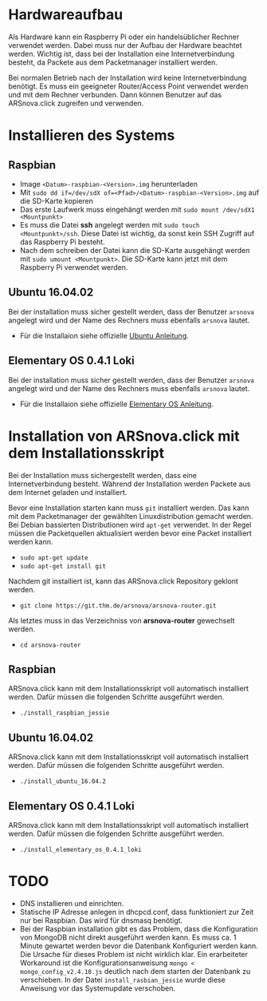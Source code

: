 # Hardwareaufbau
Als Hardware kann ein Raspberry Pi oder ein handelsüblicher Rechner verwendet
werden. Dabei muss nur der Aufbau der Hardware beachtet werden. Wichtig ist,
dass bei der Installation eine Internetverbindung besteht, da Packete aus dem
Packetmanager installiert werden.

Bei normalen Betrieb nach der Installation wird keine Internetverbindung
benötigt. Es muss ein geeigneter Router/Access Point verwendet werden und mit
dem Rechner verbunden. Dann können Benutzer auf das ARSnova.click zugreifen und
verwenden.

# Installieren des Systems
## Raspbian
  * Image `<Datum>-raspbian-<Version>.img` herunterladen
  * Mit `sudo dd if=/dev/sdX of=<Pfad>/<Datum>-raspbian-<Version>.img` auf die
    SD-Karte kopieren
  * Das erste Laufwerk muss eingehängt werden mit `sudo mount /dev/sdX1
    <Mountpunkt>`
  * Es muss die Datei **ssh** angelegt werden mit `sudo touch <Mountpunkt>/ssh`.
    Diese Datei ist wichtig, da sonst kein SSH Zugriff auf das Raspberry Pi
    besteht.
  * Nach dem schreiben der Datei kann die SD-Karte ausgehängt werden mit
    `sudo umount <Mountpunkt>`.
    Die SD-Karte kann jetzt mit dem Raspberry Pi verwendet werden.

## Ubuntu 16.04.02
Bei der installation muss sicher gestellt werden, dass der Benutzer
`arsnova` angelegt wird und der Name des Rechners muss ebenfalls `arsnova`
lautet.
  * Für die Installaion siehe offizielle [Ubuntu Anleitung](https://www.ubuntu.com/download/desktop/install-ubuntu-desktop).

## Elementary OS 0.4.1 Loki
Bei der installation muss sicher gestellt werden, dass der Benutzer
`arsnova` angelegt wird und der Name des Rechners muss ebenfalls `arsnova`
lautet.
  * Für die Installaion siehe offizielle [Elementary OS Anleitung](https://elementary.io/docs/installation#creating-an-installation-medium).

# Installation von ARSnova.click mit dem Installationsskript
Bei der Installation muss sichergestellt werden, dass eine Internetverbindung
besteht. Während der Installation werden Packete aus dem Internet geladen und
installiert.

Bevor eine Installation starten kann muss `git` installiert werden. Das kann mit
dem Packetmanager der gewählten Linuxdistribution gemacht werden. Bei Debian
bassierten Distributionen wird `apt-get` verwendet. In der Regel müssen die
Packetquellen aktualisiert werden bevor eine Packet installiert werden kann.
  * `sudo apt-get update`
  * `sudo apt-get install git`

Nachdem git installiert ist, kann das ARSnova.click Repository geklont werden.
  * `git clone https://git.thm.de/arsnova/arsnova-router.git`

Als letztes muss in das Verzeichniss von **arsnova-router** gewechselt werden.
  * `cd arsnova-router`

## Raspbian
ARSnova.click kann mit dem Installationsskript voll automatisch installiert
werden. Dafür müssen die folgenden Schritte ausgeführt werden.
  * `./install_raspbian_jessie`

## Ubuntu 16.04.02
ARSnova.click kann mit dem Installationsskript voll automatisch installiert
werden. Dafür müssen die folgenden Schritte ausgeführt werden.
  * `./install_ubuntu_16.04.2`

## Elementary OS 0.4.1 Loki
ARSnova.click kann mit dem Installationsskript voll automatisch installiert
werden. Dafür müssen die folgenden Schritte ausgeführt werden.
  * `./install_elementary_os_0.4.1_loki`

# TODO
  * DNS installieren und einrichten.
  * Statische IP Adresse anlegen in dhcpcd.conf, dass funktioniert zur Zeit nur
    bei Raspbian.
    Das wird für dnsmasq benötigt.
  * Bei der Raspbian installation gibt es das Problem, dass die Konfiguration
    von MongoDB nicht direkt ausgeführt werden kann. Es muss ca. 1 Minute
    gewartet werden bevor die Datenbank Konfiguriert werden kann. Die Ursache
    für dieses Problem ist nicht wirklich klar. Ein erarbeiteter Workaround ist
    die Konfigurationsanweisung `mongo < mongo_config_v2.4.10.js` deutlich
    nach dem starten der Datenbank zu verschieben. In der Datei
    `install_rasbian_jessie` wurde diese Anweisung vor das Systemupdate
    verschoben.

